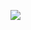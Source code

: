 


<a href ="tms-services://?action=download-manifest&url=https://www.installonair.com/storage/ipaz/Gufmyw/Gufmyw.plist"><img src="图片地址"></a>
